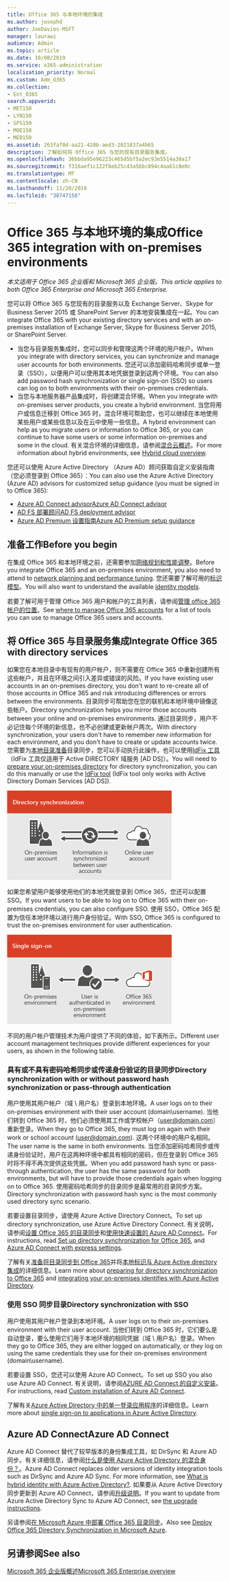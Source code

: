 ```yaml
---
title: Office 365 与本地环境的集成
ms.author: josephd
author: JoeDavies-MSFT
manager: laurawi
audience: Admin
ms.topic: article
ms.date: 10/08/2019
ms.service: o365-administration
localization_priority: Normal
ms.custom: Adm_O365
ms.collection:
- Ent_O365
search.appverid:
- MET150
- LYN150
- SPS150
- MOE150
- MED150
ms.assetid: 263faf8d-aa21-428b-aed3-2021837a4b65
description: 了解如何将 Office 365 与您的现有目录服务集成。
ms.openlocfilehash: 36bbda95e96223c465d5bf5a2ec93e5514a38a17
ms.sourcegitcommit: f316aef1c122f8eb25c43a56bc894c4aa61c8e0c
ms.translationtype: MT
ms.contentlocale: zh-CN
ms.lasthandoff: 11/20/2019
ms.locfileid: "38747158"
---
```

# <a name="office-365-integration-with-on-premises-environments"></a><span data-ttu-id="310c8-103">Office 365 与本地环境的集成</span><span class="sxs-lookup"><span data-stu-id="310c8-103">Office 365 integration with on-premises environments</span></span>

<span data-ttu-id="310c8-104">*本文适用于 Office 365 企业版和 Microsoft 365 企业版。*</span><span class="sxs-lookup"><span data-stu-id="310c8-104">*This article applies to both Office 365 Enterprise and Microsoft 365 Enterprise.*</span></span>

<span data-ttu-id="310c8-105">您可以将 Office 365 与您现有的目录服务以及 Exchange Server、Skype for Business Server 2015 或 SharePoint Server 的本地安装集成在一起。</span><span class="sxs-lookup"><span data-stu-id="310c8-105">You can integrate Office 365 with your existing directory services and with an on-premises installation of Exchange Server, Skype for Business Server 2015, or SharePoint Server.</span></span>
  
 - <span data-ttu-id="310c8-106">当您与目录服务集成时，您可以同步和管理这两个环境的用户帐户。</span><span class="sxs-lookup"><span data-stu-id="310c8-106">When you integrate with directory services, you can synchronize and manage user accounts for both environments.</span></span> <span data-ttu-id="310c8-107">您还可以添加密码哈希同步或单一登录（SSO），以便用户可以使用其本地凭据登录到这两个环境。</span><span class="sxs-lookup"><span data-stu-id="310c8-107">You can also add password hash synchronization or single sign-on (SSO) so users can log on to both environments with their on-premises credentials.</span></span>
 - <span data-ttu-id="310c8-108">当您与本地服务器产品集成时，将创建混合环境。</span><span class="sxs-lookup"><span data-stu-id="310c8-108">When you integrate with on-premises server products, you create a hybrid environment.</span></span> <span data-ttu-id="310c8-109">当您将用户或信息迁移到 Office 365 时，混合环境可帮助您，也可以继续在本地使用某些用户或某些信息以及在云中使用一些信息。</span><span class="sxs-lookup"><span data-stu-id="310c8-109">A hybrid environment can help as you migrate users or information to Office 365, or you can continue to have some users or some information on-premises and some in the cloud.</span></span> <span data-ttu-id="310c8-110">有关混合环境的详细信息，请参阅[混合云概述](https://docs.microsoft.com/Office365/Enterprise/hybrid-cloud-overview)。</span><span class="sxs-lookup"><span data-stu-id="310c8-110">For more information about hybrid environments, see [Hybrid cloud overview](https://docs.microsoft.com/Office365/Enterprise/hybrid-cloud-overview).</span></span>

<span data-ttu-id="310c8-111">您还可以使用 Azure Active Directory （Azure AD）顾问获取自定义安装指南（您必须登录到 Office 365）：</span><span class="sxs-lookup"><span data-stu-id="310c8-111">You can also use the Azure Active Directory (Azure AD) advisors for customized setup guidance (you must be signed in to Office 365):</span></span>

- [<span data-ttu-id="310c8-112">Azure AD Connect advisor</span><span class="sxs-lookup"><span data-stu-id="310c8-112">Azure AD Connect advisor</span></span>](https://aka.ms/aadconnectpwsync)
- [<span data-ttu-id="310c8-113">AD FS 部署顾问</span><span class="sxs-lookup"><span data-stu-id="310c8-113">AD FS deployment advisor</span></span>](https://aka.ms/adfsguidance)
- [<span data-ttu-id="310c8-114">Azure AD Premium 设置指南</span><span class="sxs-lookup"><span data-stu-id="310c8-114">Azure AD Premium setup guidance</span></span>](https://aka.ms/aadpguidance)
   
## <a name="before-you-begin"></a><span data-ttu-id="310c8-115">准备工作</span><span class="sxs-lookup"><span data-stu-id="310c8-115">Before you begin</span></span>

<span data-ttu-id="310c8-116">在集成 Office 365 和本地环境之前，还需要参加[网络规划和性能调整](network-planning-and-performance.md)。</span><span class="sxs-lookup"><span data-stu-id="310c8-116">Before you integrate Office 365 and an on-premises environment, you also need to attend to [network planning and performance tuning](network-planning-and-performance.md).</span></span> <span data-ttu-id="310c8-117">您还需要了解可用的[标识模型](about-office-365-identity.md)。</span><span class="sxs-lookup"><span data-stu-id="310c8-117">You will also want to understand the available [identity models](about-office-365-identity.md).</span></span> 

<span data-ttu-id="310c8-118">若要了解可用于管理 Office 365 用户和帐户的工具列表，请参阅[管理 office 365 帐户的位置](manage-office-365-accounts.md)。</span><span class="sxs-lookup"><span data-stu-id="310c8-118">See [where to manage Office 365 accounts](manage-office-365-accounts.md) for a list of tools you can use to manage Office 365 users and accounts.</span></span> 
  
## <a name="integrate-office-365-with-directory-services"></a><span data-ttu-id="310c8-119">将 Office 365 与目录服务集成</span><span class="sxs-lookup"><span data-stu-id="310c8-119">Integrate Office 365 with directory services</span></span>
<span data-ttu-id="310c8-120">如果您在本地目录中有现有的用户帐户，则不需要在 Office 365 中重新创建所有这些帐户，并且在环境之间引入差异或错误的风险。</span><span class="sxs-lookup"><span data-stu-id="310c8-120">If you have existing user accounts in an on-premises directory, you don't want to re-create all of those accounts in Office 365 and risk introducing differences or errors between the environments.</span></span> <span data-ttu-id="310c8-121">目录同步可帮助您在您的联机和本地环境中镜像这些帐户。</span><span class="sxs-lookup"><span data-stu-id="310c8-121">Directory synchronization helps you mirror those accounts between your online and on-premises environments.</span></span> <span data-ttu-id="310c8-122">通过目录同步，用户不必记住每个环境的新信息，也不必创建或更新帐户两次。</span><span class="sxs-lookup"><span data-stu-id="310c8-122">With directory synchronization, your users don't have to remember new information for each environment, and you don't have to create or update accounts twice.</span></span> <span data-ttu-id="310c8-123">您需要为[本地目录准备](prepare-for-directory-synchronization.md)目录同步，您可以手动执行此操作，也可以使用[IdFix 工具](install-and-run-idfix.md)（IdFix 工具仅适用于 Active DIRECTORY 域服务 [AD DS]）。</span><span class="sxs-lookup"><span data-stu-id="310c8-123">You will need to [prepare your on-premises directory](prepare-for-directory-synchronization.md) for directory synchronization, you can do this manually or use the [IdFix tool](install-and-run-idfix.md) (IdFix tool only works with Active Directory Domain Services [AD DS]).</span></span> 
  
![使用目录同步将本地和联机用户帐户信息保持同步](media/a64af0d0-9be6-46b1-8727-277e683abf5e.png)
  
<span data-ttu-id="310c8-125">如果您希望用户能够使用他们的本地凭据登录到 Office 365，您还可以配置 SSO。</span><span class="sxs-lookup"><span data-stu-id="310c8-125">If you want users to be able to log on to Office 365 with their on-premises credentials, you can also configure SSO.</span></span> <span data-ttu-id="310c8-126">使用 SSO，Office 365 配置为信任本地环境以进行用户身份验证。</span><span class="sxs-lookup"><span data-stu-id="310c8-126">With SSO, Office 365 is configured to trust the on-premises environment for user authentication.</span></span>
  
![使用单一登录，在本地和联机环境中都可以使用相同的帐户。](media/d76235f2-8a53-405e-b8ef-dfa4cfc208b8.png)
  
<span data-ttu-id="310c8-128">不同的用户帐户管理技术为用户提供了不同的体验，如下表所示。</span><span class="sxs-lookup"><span data-stu-id="310c8-128">Different user account management techniques provide different experiences for your users, as shown in the following table.</span></span>
 
### <a name="directory-synchronization-with-or-without-password-hash-synchronization-or-pass-through-authentication"></a><span data-ttu-id="310c8-129">具有或不具有密码哈希同步或传递身份验证的目录同步</span><span class="sxs-lookup"><span data-stu-id="310c8-129">Directory synchronization with or without password hash synchronization or pass-through authentication</span></span>

<span data-ttu-id="310c8-130">用户使用其用户帐户（域 \ 用户名）登录到本地环境。</span><span class="sxs-lookup"><span data-stu-id="310c8-130">A user logs on to their on-premises environment with their user account (domain\username).</span></span> <span data-ttu-id="310c8-131">当他们转到 Office 365 时，他们必须使用其工作或学校帐户（user@domain.com）重新登录。</span><span class="sxs-lookup"><span data-stu-id="310c8-131">When they go to Office 365, they must log on again with their work or school account (user@domain.com).</span></span> <span data-ttu-id="310c8-132">这两个环境中的用户名相同。</span><span class="sxs-lookup"><span data-stu-id="310c8-132">The user name is the same in both environments.</span></span> <span data-ttu-id="310c8-133">当您添加密码哈希同步或传递身份验证时，用户在这两种环境中都具有相同的密码，但在登录到 Office 365 时将不得不再次提供这些凭据。</span><span class="sxs-lookup"><span data-stu-id="310c8-133">When you add password hash sync or pass-through authentication, the user has the same password for both environments, but will have to provide those credentials again when logging on to Office 365.</span></span> <span data-ttu-id="310c8-134">使用密码哈希同步的目录同步是最常用的目录同步方案。</span><span class="sxs-lookup"><span data-stu-id="310c8-134">Directory synchronization with password hash sync is the most commonly used directory sync scenario.</span></span>

<span data-ttu-id="310c8-135">若要设置目录同步，请使用 Azure Active Directory Connect。</span><span class="sxs-lookup"><span data-stu-id="310c8-135">To set up directory synchronization, use Azure Active Directory Connect.</span></span> <span data-ttu-id="310c8-136">有关说明，请参阅[设置 Office 365 的目录同步](set-up-directory-synchronization.md)和[使用快速设置的 Azure AD Connect](https://go.microsoft.com/fwlink/p/?LinkId=698537)。</span><span class="sxs-lookup"><span data-stu-id="310c8-136">For instructions, read [Set up directory synchronization for Office 365](set-up-directory-synchronization.md), and [Azure AD Connect with express settings](https://go.microsoft.com/fwlink/p/?LinkId=698537).</span></span>

<span data-ttu-id="310c8-137">了解有关[准备将目录同步到 Office 365](prepare-for-directory-synchronization.md)并将[本地标识与 Azure Active directory 集成](https://go.microsoft.com/fwlink/?LinkId=518101)的详细信息。</span><span class="sxs-lookup"><span data-stu-id="310c8-137">Learn more about [preparing for directory synchronization to Office 365](prepare-for-directory-synchronization.md) and [integrating your on-premises identifies with Azure Active Directory](https://go.microsoft.com/fwlink/?LinkId=518101).</span></span>

### <a name="directory-synchronization-with-sso"></a><span data-ttu-id="310c8-138">使用 SSO 同步目录</span><span class="sxs-lookup"><span data-stu-id="310c8-138">Directory synchronization with SSO</span></span>

<span data-ttu-id="310c8-139">用户使用其用户帐户登录到本地环境。</span><span class="sxs-lookup"><span data-stu-id="310c8-139">A user logs on to their on-premises environment with their user account.</span></span> <span data-ttu-id="310c8-140">当他们转到 Office 365 时，它们要么是自动登录，要么使用它们用于本地环境的相同凭据（域 \ 用户名）登录。</span><span class="sxs-lookup"><span data-stu-id="310c8-140">When they go to Office 365, they are either logged on automatically, or they log on using the same credentials they use for their on-premises environment (domain\username).</span></span>

<span data-ttu-id="310c8-141">若要设置 SSO，您还可以使用 Azure AD Connect。</span><span class="sxs-lookup"><span data-stu-id="310c8-141">To set up SSO you also use Azure AD Connect.</span></span> <span data-ttu-id="310c8-142">有关说明，请参阅[AZURE AD Connect 的自定义安装](https://go.microsoft.com/fwlink/p/?LinkID=698430)。</span><span class="sxs-lookup"><span data-stu-id="310c8-142">For instructions, read [Custom installation of Azure AD Connect](https://go.microsoft.com/fwlink/p/?LinkID=698430).</span></span>

<span data-ttu-id="310c8-143">了解有关[Azure Active Directory 中的单一登录应用程序](https://go.microsoft.com/fwlink/p/?LinkId=698604)的详细信息。</span><span class="sxs-lookup"><span data-stu-id="310c8-143">Learn more about [single sign-on to applications in Azure Active Directory](https://go.microsoft.com/fwlink/p/?LinkId=698604).</span></span>

## <a name="azure-ad-connect"></a><span data-ttu-id="310c8-144">Azure AD Connect</span><span class="sxs-lookup"><span data-stu-id="310c8-144">Azure AD Connect</span></span>

<span data-ttu-id="310c8-145">Azure AD Connect 替代了较早版本的身份集成工具，如 DirSync 和 Azure AD 同步。有关详细信息，请参阅[什么是使用 Azure Active Directory 的混合身份？](https://go.microsoft.com/fwlink/p/?LinkId=527969)。</span><span class="sxs-lookup"><span data-stu-id="310c8-145">Azure AD Connect replaces older versions of identity integration tools such as DirSync and Azure AD Sync. For more information, see [What is hybrid identity with Azure Active Directory?](https://go.microsoft.com/fwlink/p/?LinkId=527969).</span></span> <span data-ttu-id="310c8-146">如果要从 Azure Active Directory 同步更新到 Azure AD Connect，请参阅[升级说明](https://go.microsoft.com/fwlink/p/?LinkId=733240)。</span><span class="sxs-lookup"><span data-stu-id="310c8-146">If you want to update from Azure Active Directory Sync to Azure AD Connect, see [the upgrade instructions](https://go.microsoft.com/fwlink/p/?LinkId=733240).</span></span> 

<span data-ttu-id="310c8-147">另请参阅[在 Microsoft Azure 中部署 Office 365 目录同步](https://go.microsoft.com/fwlink/?LinkId=517887)。</span><span class="sxs-lookup"><span data-stu-id="310c8-147">Also see [Deploy Office 365 Directory Synchronization in Microsoft Azure](https://go.microsoft.com/fwlink/?LinkId=517887).</span></span>

## <a name="see-also"></a><span data-ttu-id="310c8-148">另请参阅</span><span class="sxs-lookup"><span data-stu-id="310c8-148">See also</span></span>

[<span data-ttu-id="310c8-149">Microsoft 365 企业版概述</span><span class="sxs-lookup"><span data-stu-id="310c8-149">Microsoft 365 Enterprise overview</span></span>](https://docs.microsoft.com/microsoft-365/enterprise/microsoft-365-overview)

